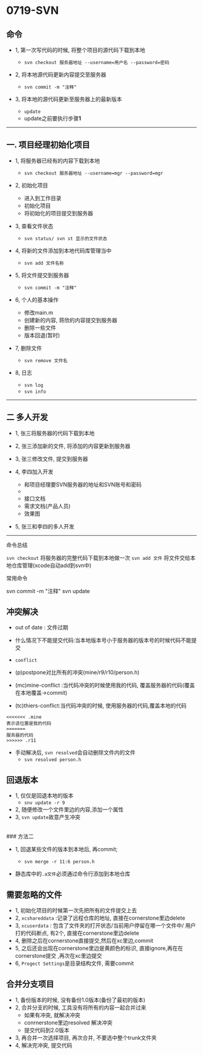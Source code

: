 # 0719-SVN

## 命令

- 1, 第一次写代码的时候, 将整个项目的源代码下载到本地
    - `svn checkout 服务器地址 --username=用户名 --password=密码`

- 2, 将本地源代码更新内容提交至服务器
    - `svn commit -m "注释"`

- 3, 将本地的源代码更新至服务器上的最新版本
    - `update`
    - update之前要执行步骤**1**

---


## 一. 项目经理初始化项目
- 1, 将服务器已经有的内容下载到本地
    - `svn checkout 服务器地址 --username=mgr --password=mgr`

- 2, 初始化项目
    - 进入到工作目录
    - 初始化项目
    - 将初始化的项目提交到服务器

- 3, 查看文件状态
    - `svn status/ svn st 显示的文件状态`


- 4, 将新的文件添加到本地代码库管理当中
    - `svn add 文件名称`

- 5, 将文件提交到服务器
    - `svn commit -m "注释"`

- 6, 个人的基本操作
    - 修改main.m
    - 创建新的内容, 蒋欣的内容提交到服务器
    - 删除一些文件
    - 版本回退(暂时)
- 7, 删除文件
    - `svn remove 文件名`
- 8, 日志
    - `svn log`
    - `svn info`

---

## 二 多人开发
- 1, 张三将服务器的代码下载到本地
- 2, 张三添加新的文件, 将添加的内容更新到服务器
- 3, 张三修改文件, 提交到服务器


- 4, 李四加入开发
    - 和项目经理要SVN服务器的地址和SVN账号和密码
    -
    - 接口文档
    - 需求文档(产品人员)
    - 效果图

- 5, 张三和李四的多人开发


---

命令总结

`svn checkout` 将服务器的完整代码下载到本地做一次
`svn add 文件` 将文件交给本地仓库管理(xcode自动add到svn中)

常用命令

svn commit -m "注释"
svn update



## 冲突解决

- out of date : 文件过期
- 什么情况下不能提交代码:当本地版本号小于服务器的版本号的时候代码不能提交
- `conflict`

- (p)postpone对比所有的冲突(mine/r9/r10/person.h)
- (mc)mine-conflict :当代码冲突的时候使用我的代码, 覆盖服务器的代码(覆盖在本地覆盖->commit)
- (tc)thiers-conflict:当代码冲突的时候, 使用服务器的代码,覆盖本地的代码

```objc
<<<<<<< .mine
表示该位置是我的代码
=======
服务器的代码
>>>>>> .r11
```

- 手动解决后, `svn resolved`会自动删除文件内的文件
    - `svn resolved person.h`

## 回退版本

- 1, 仅仅是回退本地的版本
    - `snv update -r 9`
- 2, 随便修改一个文件里边的内容,添加一个属性
- 3, `svn update`故意产生冲突

<br>
### 方法二

- 1, 回退某些文件的版本到本地后, 再commit;
    - `svn merge -r 11:6 person.h`

- 静态库中的`.a文件`必须通过命令行添加到本地仓库




## 需要忽略的文件

- 1, 初始化项目的时候第一次先把所有的文件提交上去
- 2, `xcshareddata` :记录了远程仓库的地址, 直接在cornerstone里边delete
- 3, `xcuserdata` : 包含了文件夹的打开状态/当前用户停留在哪一个文件中/ 用户打的代码断点, 有2个, 直接在cornerstone里边delete
- 4, 删除之后在cornerstone直接提交,然后在xc里边,commit
- 5, 之后还会出现在cornerstone里边是黄颜色的标识, 直接ignore,再在在cornerstone提交 ,再次在xc里边提交
- 6, `Progect Settings`是目录结构文件, 需要commit


## 合并分支项目

- 1, 备份版本的时候, 没有备份1.0版本(备份了最初的版本)
- 2, 合并分支的时候, 工具没有将所有的内容一起合并过来
    - 如果有冲突, 就解决冲突
    - conrnerstone里边resolved 解决冲突
    - 提交代码到2.0版本
- 3, 再合并一次选择项目, 再次合并, 不要选中整个trunk文件夹
- 4, 解决完冲突, 提交代码


